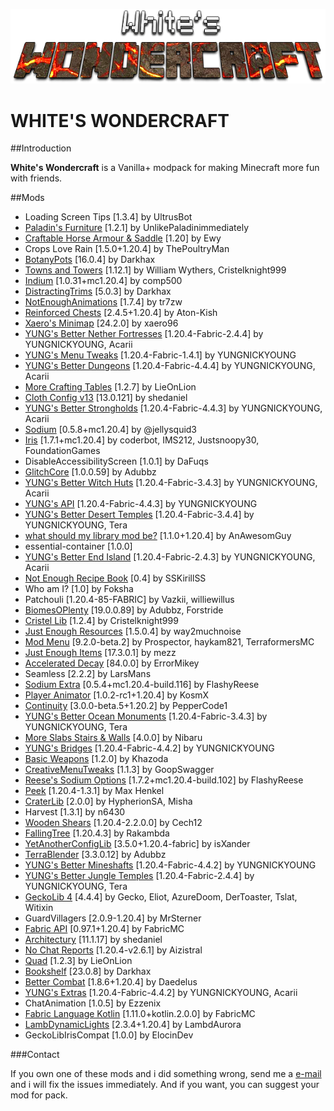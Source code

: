 ![White's Wondercraft](https://github.com/KerimCan05/wondercraft/blob/main/images/main.png?raw=true)

# WHITE'S WONDERCRAFT

##Introduction

**White's Wondercraft** is a Vanilla+ modpack for making Minecraft more fun with friends.

##Mods

- Loading Screen Tips [1.3.4] by UltrusBot
- [Paladin's Furniture](https://www.curseforge.com/minecraft/mc-mods/paladins-furniture) [1.2.1] by UnlikePaladinimmediately
- [Craftable Horse Armour & Saddle](https://www.curseforge.com/minecraft/mc-mods/cha-s) [1.20] by Ewy
- Crops Love Rain [1.5.0+1.20.4] by ThePoultryMan
- [BotanyPots](https://www.curseforge.com/minecraft/mc-mods/botany-pots) [16.0.4] by Darkhax
- [Towns and Towers](https://modrinth.com/mod/towns-and-towers) [1.12.1] by William Wythers, Cristelknight999
- [Indium](https://modrinth.com/mod/indium) [1.0.31+mc1.20.4] by comp500
- [DistractingTrims](https://www.curseforge.com/minecraft/mc-mods/distracting-trims) [5.0.3] by Darkhax
- [NotEnoughAnimations](https://modrinth.com/mod/not-enough-animations) [1.7.4] by tr7zw
- [Reinforced Chests](https://www.curseforge.com/minecraft/mc-mods/reinforced-chests) [2.4.5+1.20.4] by Aton-Kish
- [Xaero's Minimap](https://www.curseforge.com/minecraft/mc-mods/xaeros-minimap) [24.2.0] by xaero96
- [YUNG's Better Nether Fortresses](https://www.curseforge.com/minecraft/mc-mods/yungs-better-nether-fortresses-fabric) [1.20.4-Fabric-2.4.4] by YUNGNICKYOUNG, Acarii
- [YUNG's Menu Tweaks](https://www.curseforge.com/minecraft/mc-mods/yungs-menu-tweaks-fabric) [1.20.4-Fabric-1.4.1] by YUNGNICKYOUNG
- [YUNG's Better Dungeons](https://www.curseforge.com/minecraft/mc-mods/yungs-better-dungeons-fabric) [1.20.4-Fabric-4.4.4] by YUNGNICKYOUNG, Acarii
- [More Crafting Tables](https://lieonlion.github.io/LieOnLion/) [1.2.7] by LieOnLion
- [Cloth Config v13](https://minecraft.curseforge.com/projects/cloth-config) [13.0.121] by shedaniel
- [YUNG's Better Strongholds](https://www.curseforge.com/minecraft/mc-mods/yungs-better-strongholds-fabric) [1.20.4-Fabric-4.4.3] by YUNGNICKYOUNG, Acarii
- [Sodium](https://github.com/CaffeineMC/sodium-fabric) [0.5.8+mc1.20.4] by @jellysquid3
- [Iris](https://github.com/IrisShaders/Iris) [1.7.1+mc1.20.4] by coderbot, IMS212, Justsnoopy30, FoundationGames
- DisableAccessibilityScreen [1.0.1] by DaFuqs
- [GlitchCore](https://www.curseforge.com/minecraft/mc-mods/glitchcore) [1.0.0.59] by Adubbz
- [YUNG's Better Witch Huts](https://www.curseforge.com/minecraft/mc-mods/yungs-better-witch-huts-fabric) [1.20.4-Fabric-3.4.3] by YUNGNICKYOUNG, Acarii
- [YUNG's API](https://www.curseforge.com/minecraft/mc-mods/yungs-api-fabric) [1.20.4-Fabric-4.4.3] by YUNGNICKYOUNG
- [YUNG's Better Desert Temples](https://www.curseforge.com/minecraft/mc-mods/yungs-better-desert-temples-fabric) [1.20.4-Fabric-3.4.4] by YUNGNICKYOUNG, Tera
- [what should my library mod be?](https://modrinth.com/mod/wsmlmb) [1.1.0+1.20.4] by AnAwesomGuy
- essential-container [1.0.0]
- [YUNG's Better End Island](https://www.curseforge.com/minecraft/mc-mods/yungs-better-end-island-fabric) [1.20.4-Fabric-2.4.3] by YUNGNICKYOUNG, Acarii
- [Not Enough Recipe Book](https://www.curseforge.com/minecraft/mc-mods/notenoughrecipebook) [0.4] by SSKirillSS
- Who am I? [1.0] by Foksha
- Patchouli [1.20.4-85-FABRIC] by Vazkii, williewillus
- [BiomesOPlenty](https://www.curseforge.com/minecraft/mc-mods/biomes-o-plenty) [19.0.0.89] by Adubbz, Forstride
- [Cristel Lib](https://modrinth.com/mod/cristel-lib) [1.2.4] by Cristelknight999
- [Just Enough Resources](https://www.curseforge.com/minecraft/mc-mods/just-enough-resources-jer) [1.5.0.4] by way2muchnoise
- [Mod Menu](https://modrinth.com/mod/modmenu) [9.2.0-beta.2] by Prospector, haykam821, TerraformersMC
- [Just Enough Items](https://www.curseforge.com/minecraft/mc-mods/jei) [17.3.0.1] by mezz
- [Accelerated Decay](https://github.com/errormikey/accelerated-decay) [84.0.0] by ErrorMikey
- Seamless [2.2.2] by LarsMans
- [Sodium Extra](https://modrinth.com/mod/sodium-extra) [0.5.4+mc1.20.4-build.116] by FlashyReese
- [Player Animator](kosmx.dev) [1.0.2-rc1+1.20.4] by KosmX  
- [Continuity](https://modrinth.com/mod/continuity) [3.0.0-beta.5+1.20.2] by PepperCode1
- [YUNG's Better Ocean Monuments](https://www.curseforge.com/minecraft/mc-mods/yungs-better-ocean-monuments-fabric) [1.20.4-Fabric-3.4.3] by YUNGNICKYOUNG, Tera
- [More Slabs Stairs & Walls](https://modrinth.com/mod/more-slabs-stairs-and-walls) [4.0.0] by Nibaru
- [YUNG's Bridges](https://www.curseforge.com/minecraft/mc-mods/yungs-bridges-fabric) [1.20.4-Fabric-4.4.2] by YUNGNICKYOUNG
- [Basic Weapons](https://github.com/Khazoda/basic-weapons) [1.2.0] by Khazoda
- [CreativeMenuTweaks](https://modrinth.com/project/creative-menu-tweaks) [1.1.3] by GoopSwagger
- [Reese's Sodium Options](https://github.com/FlashyReese/reeses-sodium-options) [1.7.2+mc1.20.4-build.102] by FlashyReese
- [Peek](https://www.curseforge.com/minecraft/mc-mods/peek) [1.20.4-1.3.1] by Max Henkel
- [CraterLib](https://modrinth.com/mod/craterlib) [2.0.0] by HypherionSA, Misha
- Harvest [1.3.1] by n6430
- [Wooden Shears](https://github.com/cech12/WoodenShears) [1.20.4-2.2.0.0] by Cech12
- [FallingTree](https://www.curseforge.com/minecraft/mc-mods/falling-tree) [1.20.4.3] by Rakambda
- [YetAnotherConfigLib](https://isxander.dev) [3.5.0+1.20.4-fabric] by isXander
- [TerraBlender](https://www.curseforge.com/minecraft/mc-mods/terrablender) [3.3.0.12] by Adubbz
- [YUNG's Better Mineshafts](https://www.curseforge.com/minecraft/mc-mods/yungs-better-mineshafts-fabric) [1.20.4-Fabric-4.4.2] by YUNGNICKYOUNG
- [YUNG's Better Jungle Temples](https://www.curseforge.com/minecraft/mc-mods/yungs-better-jungle-temples-fabric) [1.20.4-Fabric-2.4.4] by YUNGNICKYOUNG, Tera
- [GeckoLib 4](https://www.curseforge.com/minecraft/mc-mods/geckolib) [4.4.4] by Gecko, Eliot, AzureDoom, DerToaster, Tslat, Witixin
- GuardVillagers [2.0.9-1.20.4] by MrSterner
- [Fabric API](https://fabricmc.net) [0.97.1+1.20.4] by FabricMC
- [Architectury](https://architectury.github.io/architectury-documentations/) [11.1.17] by shedaniel
- [No Chat Reports](https://www.curseforge.com/minecraft/mc-mods/no-chat-reports) [1.20.4-v2.6.1] by Aizistral
- [Quad](https://lieonlion.github.io/LieOnLion/) [1.2.3] by LieOnLion
- [Bookshelf](https://www.curseforge.com/minecraft/mc-mods/bookshelf) [23.0.8] by Darkhax
- [Better Combat](https://github.com/ZsoltMolnarrr/BetterCombat) [1.8.6+1.20.4] by Daedelus
- [YUNG's Extras](https://www.curseforge.com/minecraft/mc-mods/yungs-extras-fabric) [1.20.4-Fabric-4.4.2] by YUNGNICKYOUNG, Acarii
- ChatAnimation [1.0.5] by Ezzenix
- [Fabric Language Kotlin](https://minecraft.curseforge.com/projects/fabric-language-kotlin) [1.11.0+kotlin.2.0.0] by FabricMC
- [LambDynamicLights](https://modrinth.com/mod/lambdynamiclights) [2.3.4+1.20.4] by LambdAurora
- GeckoLibIrisCompat [1.0.0] by ElocinDev

###Contact

If you own one of these mods and i did something wrong, send me a [e-mail](<kerim_can05@proton.me>) and i will fix the issues immediately. And if you want, you can suggest your mod for pack.
